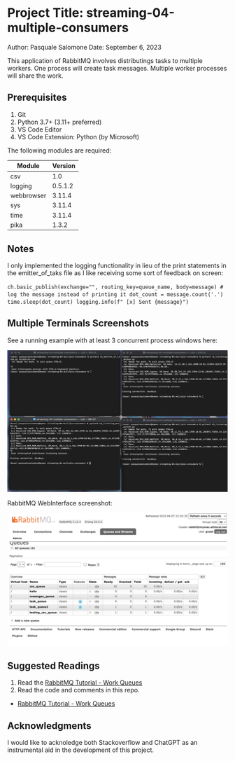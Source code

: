 # Project Title: streaming-04-multiple-consumers

Author: Pasquale Salomone
Date: September 6, 2023

This application of RabbitMQ involves distributings tasks to multiple workers.
One process will create task messages. Multiple worker processes will share the work. 


## Prerequisites

1. Git
1. Python 3.7+ (3.11+ preferred)
1. VS Code Editor
1. VS Code Extension: Python (by Microsoft)

The following modules are required: 


| Module          | Version  |
|-----------------|----------|
| csv             | 1.0      |
| logging         | 0.5.1.2  |
| webbrowser      | 3.11.4   |
| sys             | 3.11.4   |
| time            | 3.11.4   |
| pika            | 1.3.2    |


## Notes

I only implemented the logging functionality in lieu of the print statements in the emitter_of_taks file  as I like receiving some sort of feedback on screen:

`ch.basic_publish(exchange="", routing_key=queue_name, body=message)
        # log the message instead of printing it
        dot_count = message.count('.')
        time.sleep(dot_count)
        logging.info(f" [x] Sent {message}")`      


## Multiple Terminals Screenshots

See a running example with at least 3 concurrent process windows here:

![MultipleConsumers](MultipleConsumers.png)

RabbitMQ WebInterface screenshot:

![UI](UI.png)


## Suggested Readings

1. Read the [RabbitMQ Tutorial - Work Queues](https://www.rabbitmq.com/tutorials/tutorial-two-python.html)
1. Read the code and comments in this repo.


- [RabbitMQ Tutorial - Work Queues](https://www.rabbitmq.com/tutorials/tutorial-two-python.html)


## Acknowledgments

I would like to acknoledge both Stackoverflow and ChatGPT as an instrumental aid in the development of this project.
